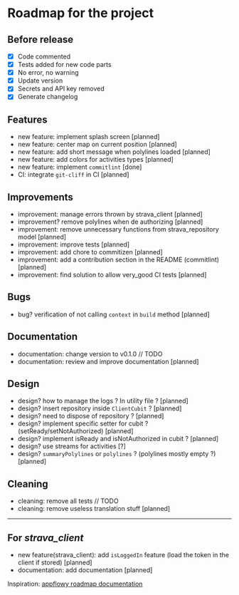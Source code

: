 
# Roadmap for the project

## Before release

- [x] Code commented
- [x] Tests added for new code parts
- [x] No error, no warning
- [x] Update version
- [x] Secrets and API key removed
- [x] Generate changelog

## Features

- new feature: implement splash screen [planned]
- new feature: center map on current position [planned]
- new feature: add short message when polylines loaded [planned]
- new feature: add colors for activities types [planned]
- new feature: implement `commitlint` [done]
- CI: integrate `git-cliff` in CI [planned]

## Improvements

- improvement: manage errors thrown by strava_client [planned]
- improvement? remove polylines when de authorizing [planned]
- improvement: remove unnecessary functions from strava_repository model [planned]
- improvement: improve tests [planned]
- improvement: add chore to commitizen [planned]
- improvement: add a contribution section in the README (commitlint) [planned]
- improvement: find solution to allow very_good CI tests [planned]

## Bugs

- bug? verification of not calling `context` in `build` method [planned]

## Documentation

- documentation: change version to v0.1.0 // TODO
- documentation: review and improve documentation [planned]

## Design

- design? how to manage the logs ? In utility file ? [planned]
- design? insert repository inside `ClientCubit` ? [planned]
- design? need to dispose of repository ? [planned]
- design? implement specific setter for cubit ? (setReady/setNotAuthorized) [planned]
- design? implement isReady and isNotAuthorized in cubit ? [planned]
- design? use streams for activities [?]
- design? `summaryPolylines` or `polylines` ? (polylines mostly empty ?) [planned]

## Cleaning

- cleaning: remove all tests // TODO
- cleaning: remove useless translation stuff [planned]

---

## For *strava_client*

- new feature(strava_client): add `isLoggedIn` feature (load the token in the client if stored) [planned]
- documentation: add documentation [planned]

Inspiration: [appflowy roadmap documentation](https://appflowy.gitbook.io/docs/essential-documentation/roadmap)
